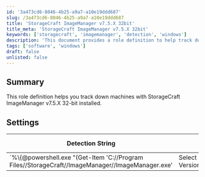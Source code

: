 ```yaml
---
id: '3a473cd6-8046-4b25-a9a7-a10e19ddd687'
slug: /3a473cd6-8046-4b25-a9a7-a10e19ddd687
title: 'StorageCraft ImageManager v7.5.X 32bit'
title_meta: 'StorageCraft ImageManager v7.5.X 32bit'
keywords: ['storagecraft', 'imagemanager', 'detection', 'windows']
description: 'This document provides a role definition to help track down machines with StorageCraft ImageManager v7.5.X 32-bit installed. It includes detection strings and settings for identifying the software on applicable operating systems.'
tags: ['software', 'windows']
draft: false
unlisted: false
---
```


## Summary

This role definition helps you track down machines with StorageCraft ImageManager v7.5.X 32-bit installed.

## Settings

| Detection String                                                                                       | Comparator     | Result      | Applicable OS |
|--------------------------------------------------------------------------------------------------------|----------------|-------------|----------------|
| `%\\\{@powershell.exe \"(Get-Item 'C://Program Files//StorageCraft//ImageManager//ImageManager.exe' | Select -ExpandProperty VersionInfo).ProductVersion\"@%}` | Regex Match    | `^7/.5.`    | Windows        |


